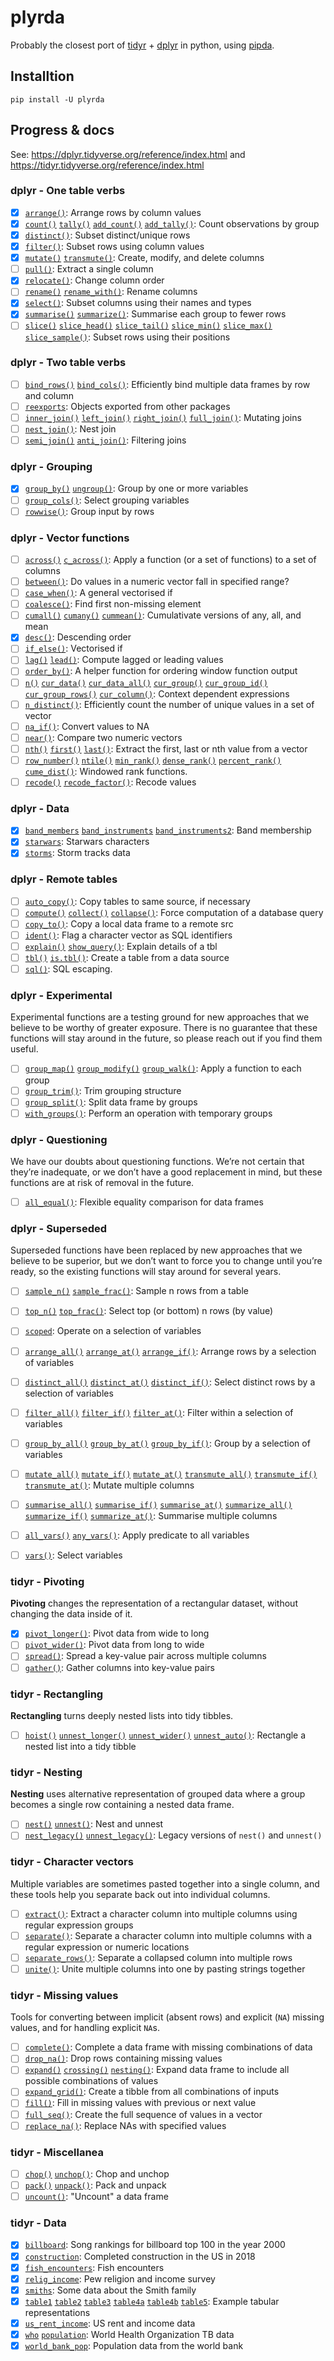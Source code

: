 # plyrda

Probably the closest port of [tidyr][1] + [dplyr][2] in python, using [pipda][3].

## Installtion

```shell
pip install -U plyrda
```

## Progress & docs

See: https://dplyr.tidyverse.org/reference/index.html and https://tidyr.tidyverse.org/reference/index.html

### dplyr - One table verbs
- [x] [`arrange()`](https://pwwang.github.io/plyrda/reference/arrange): Arrange rows by column values
- [x] [`count()`](https://pwwang.github.io/plyrda/reference/count) [`tally()`](https://pwwang.github.io/plyrda/reference/count) [`add_count()`](https://pwwang.github.io/plyrda/reference/count) [`add_tally()`](https://pwwang.github.io/plyrda/reference/count): Count observations by group
- [x] [`distinct()`](https://pwwang.github.io/plyrda/reference/distinct): Subset distinct/unique rows
- [x] [`filter()`](https://pwwang.github.io/plyrda/reference/filter): Subset rows using column values
- [x] [`mutate()`](https://pwwang.github.io/plyrda/reference/mutate) [`transmute()`](https://pwwang.github.io/plyrda/reference/mutate): Create, modify, and delete columns
- [ ] [`pull()`](https://pwwang.github.io/plyrda/reference/pull): Extract a single column
- [x] [`relocate()`](https://pwwang.github.io/plyrda/reference/relocate): Change column order
- [ ] [`rename()`](https://pwwang.github.io/plyrda/reference/rename) [`rename_with()`](https://pwwang.github.io/plyrda/reference/rename): Rename columns
- [x] [`select()`](https://pwwang.github.io/plyrda/reference/select): Subset columns using their names and types
- [x] [`summarise()`](https://pwwang.github.io/plyrda/reference/summarise) [`summarize()`](https://pwwang.github.io/plyrda/reference/summarise): Summarise each group to fewer rows
- [ ] [`slice()`](https://pwwang.github.io/plyrda/reference/slice) [`slice_head()`](https://pwwang.github.io/plyrda/reference/slice) [`slice_tail()`](https://pwwang.github.io/plyrda/reference/slice) [`slice_min()`](https://pwwang.github.io/plyrda/reference/slice) [`slice_max()`](https://pwwang.github.io/plyrda/reference/slice) [`slice_sample()`](https://pwwang.github.io/plyrda/reference/slice): Subset rows using their positions

### dplyr - Two table verbs
- [ ] [`bind_rows()`](https://pwwang.github.io/plyrda/reference/bind) [`bind_cols()`](https://pwwang.github.io/plyrda/reference/bind): Efficiently bind multiple data frames by row and column
- [ ] [`reexports`](https://pwwang.github.io/plyrda/reference/reexports): Objects exported from other packages
- [ ] [`inner_join()`](https://pwwang.github.io/plyrda/reference/mutate-joins) [`left_join()`](https://pwwang.github.io/plyrda/reference/mutate-joins) [`right_join()`](https://pwwang.github.io/plyrda/reference/mutate-joins) [`full_join()`](https://pwwang.github.io/plyrda/reference/mutate-joins): Mutating joins
- [ ] [`nest_join()`](https://pwwang.github.io/plyrda/reference/nest_join): Nest join
- [ ] [`semi_join()`](https://pwwang.github.io/plyrda/reference/filter-joins) [`anti_join()`](https://pwwang.github.io/plyrda/reference/filter-joins): Filtering joins

### dplyr - Grouping
- [x] [`group_by()`](https://pwwang.github.io/plyrda/reference/group_by) [`ungroup()`](https://pwwang.github.io/plyrda/reference/group_by): Group by one or more variables
- [ ] [`group_cols()`](https://pwwang.github.io/plyrda/reference/group_cols): Select grouping variables
- [ ] [`rowwise()`](https://pwwang.github.io/plyrda/reference/rowwise): Group input by rows

### dplyr - Vector functions
- [ ] [`across()`](https://pwwang.github.io/plyrda/reference/across) [`c_across()`](https://pwwang.github.io/plyrda/reference/across): Apply a function (or a set of functions) to a set of columns
- [ ] [`between()`](https://pwwang.github.io/plyrda/reference/between): Do values in a numeric vector fall in specified range?
- [ ] [`case_when()`](https://pwwang.github.io/plyrda/reference/case_when): A general vectorised if
- [ ] [`coalesce()`](https://pwwang.github.io/plyrda/reference/coalesce): Find first non-missing element
- [ ] [`cumall()`](https://pwwang.github.io/plyrda/reference/cumall) [`cumany()`](https://pwwang.github.io/plyrda/reference/cumall) [`cummean()`](https://pwwang.github.io/plyrda/reference/cumall): Cumulativate versions of any, all, and mean
- [x] [`desc()`](https://pwwang.github.io/plyrda/reference/desc): Descending order
- [ ] [`if_else()`](https://pwwang.github.io/plyrda/reference/if_else): Vectorised if
- [ ] [`lag()`](https://pwwang.github.io/plyrda/reference/lead-lag) [`lead()`](https://pwwang.github.io/plyrda/reference/lead-lag): Compute lagged or leading values
- [ ] [`order_by()`](https://pwwang.github.io/plyrda/reference/order_by): A helper function for ordering window function output
- [ ] [`n()`](https://pwwang.github.io/plyrda/reference/context) [`cur_data()`](https://pwwang.github.io/plyrda/reference/context) [`cur_data_all()`](https://pwwang.github.io/plyrda/reference/context) [`cur_group()`](https://pwwang.github.io/plyrda/reference/context) [`cur_group_id()`](https://pwwang.github.io/plyrda/reference/context) [`cur_group_rows()`](https://pwwang.github.io/plyrda/reference/context) [`cur_column()`](https://pwwang.github.io/plyrda/reference/context): Context dependent expressions
- [ ] [`n_distinct()`](https://pwwang.github.io/plyrda/reference/n_distinct): Efficiently count the number of unique values in a set of vector
- [ ] [`na_if()`](https://pwwang.github.io/plyrda/reference/na_if): Convert values to NA
- [ ] [`near()`](https://pwwang.github.io/plyrda/reference/near): Compare two numeric vectors
- [ ] [`nth()`](https://pwwang.github.io/plyrda/reference/nth) [`first()`](https://pwwang.github.io/plyrda/reference/nth) [`last()`](https://pwwang.github.io/plyrda/reference/nth): Extract the first, last or nth value from a vector
- [ ] [`row_number()`](https://pwwang.github.io/plyrda/reference/ranking) [`ntile()`](https://pwwang.github.io/plyrda/reference/ranking) [`min_rank()`](https://pwwang.github.io/plyrda/reference/ranking) [`dense_rank()`](https://pwwang.github.io/plyrda/reference/ranking) [`percent_rank()`](https://pwwang.github.io/plyrda/reference/ranking) [`cume_dist()`](https://pwwang.github.io/plyrda/reference/ranking): Windowed rank functions.
- [ ] [`recode()`](https://pwwang.github.io/plyrda/reference/recode) [`recode_factor()`](https://pwwang.github.io/plyrda/reference/recode): Recode values

### dplyr - Data
- [x] [`band_members`](https://pwwang.github.io/plyrda/reference/band_members) [`band_instruments`](https://pwwang.github.io/plyrda/reference/band_members) [`band_instruments2`](https://pwwang.github.io/plyrda/reference/band_members): Band membership
- [x] [`starwars`](https://pwwang.github.io/plyrda/reference/starwars): Starwars characters
- [x] [`storms`](https://pwwang.github.io/plyrda/reference/storms): Storm tracks data

### dplyr - Remote tables
- [ ] [`auto_copy()`](https://pwwang.github.io/plyrda/reference/auto_copy): Copy tables to same source, if necessary
- [ ] [`compute()`](https://pwwang.github.io/plyrda/reference/compute) [`collect()`](https://pwwang.github.io/plyrda/reference/compute) [`collapse()`](https://pwwang.github.io/plyrda/reference/compute): Force computation of a database query
- [ ] [`copy_to()`](https://pwwang.github.io/plyrda/reference/copy_to): Copy a local data frame to a remote src
- [ ] [`ident()`](https://pwwang.github.io/plyrda/reference/ident): Flag a character vector as SQL identifiers
- [ ] [`explain()`](https://pwwang.github.io/plyrda/reference/explain) [`show_query()`](https://pwwang.github.io/plyrda/reference/explain): Explain details of a tbl
- [ ] [`tbl()`](https://pwwang.github.io/plyrda/reference/tbl) [`is.tbl()`](https://pwwang.github.io/plyrda/reference/tbl): Create a table from a data source
- [ ] [`sql()`](https://pwwang.github.io/plyrda/reference/sql): SQL escaping.

### dplyr - Experimental

Experimental functions are a testing ground for new approaches that we believe to be worthy of greater exposure. There is no guarantee that these functions will stay around in the future, so please reach out if you find them useful.

- [ ] [`group_map()`](https://pwwang.github.io/plyrda/reference/group_map) [`group_modify()`](https://pwwang.github.io/plyrda/reference/group_map) [`group_walk()`](https://pwwang.github.io/plyrda/reference/group_map): Apply a function to each group
- [ ] [`group_trim()`](https://pwwang.github.io/plyrda/reference/group_trim): Trim grouping structure
- [ ] [`group_split()`](https://pwwang.github.io/plyrda/reference/group_split): Split data frame by groups
- [ ] [`with_groups()`](https://pwwang.github.io/plyrda/reference/with_groups): Perform an operation with temporary groups

### dplyr - Questioning


We have our doubts about questioning functions. We’re not certain that they’re inadequate, or we don’t have a good replacement in mind, but these functions are at risk of removal in the future.

- [ ] [`all_equal()`](https://pwwang.github.io/plyrda/reference/all_equal): Flexible equality comparison for data frames

### dplyr - Superseded

Superseded functions have been replaced by new approaches that we believe to be superior, but we don’t want to force you to change until you’re ready, so the existing functions will stay around for several years.

- [ ] [`sample_n()`](https://pwwang.github.io/plyrda/reference/sample_n) [`sample_frac()`](https://pwwang.github.io/plyrda/reference/sample_n): Sample n rows from a table
- [ ] [`top_n()`](https://pwwang.github.io/plyrda/reference/top_n) [`top_frac()`](https://pwwang.github.io/plyrda/reference/top_n): Select top (or bottom) n rows (by value)
- [ ] [`scoped`](https://pwwang.github.io/plyrda/reference/scoped): Operate on a selection of variables
- [ ] [`arrange_all()`](https://pwwang.github.io/plyrda/reference/arrange_all) [`arrange_at()`](https://pwwang.github.io/plyrda/reference/arrange_all) [`arrange_if()`](https://pwwang.github.io/plyrda/reference/arrange_all): Arrange rows by a selection of variables
- [ ] [`distinct_all()`](https://pwwang.github.io/plyrda/reference/distinct_all) [`distinct_at()`](https://pwwang.github.io/plyrda/reference/distinct_all) [`distinct_if()`](https://pwwang.github.io/plyrda/reference/distinct_all): Select distinct rows by a selection of variables
- [ ] [`filter_all()`](https://pwwang.github.io/plyrda/reference/filter_all) [`filter_if()`](https://pwwang.github.io/plyrda/reference/filter_all) [`filter_at()`](https://pwwang.github.io/plyrda/reference/filter_all): Filter within a selection of variables
- [ ] [`group_by_all()`](https://pwwang.github.io/plyrda/reference/group_by_all) [`group_by_at()`](https://pwwang.github.io/plyrda/reference/group_by_all) [`group_by_if()`](https://pwwang.github.io/plyrda/reference/group_by_all): Group by a selection of variables
- [ ] [`mutate_all()`](https://pwwang.github.io/plyrda/reference/mutate_all) [`mutate_if()`](https://pwwang.github.io/plyrda/reference/mutate_all) [`mutate_at()`](https://pwwang.github.io/plyrda/reference/mutate_all) [`transmute_all()`](https://pwwang.github.io/plyrda/reference/mutate_all) [`transmute_if()`](https://pwwang.github.io/plyrda/reference/mutate_all) [`transmute_at()`](https://pwwang.github.io/plyrda/reference/mutate_all): Mutate multiple columns
- [ ] [`summarise_all()`](https://pwwang.github.io/plyrda/reference/summarise_all) [`summarise_if()`](https://pwwang.github.io/plyrda/reference/summarise_all) [`summarise_at()`](https://pwwang.github.io/plyrda/reference/summarise_all) [`summarize_all()`](https://pwwang.github.io/plyrda/reference/summarise_all) [`summarize_if()`](https://pwwang.github.io/plyrda/reference/summarise_all) [`summarize_at()`](https://pwwang.github.io/plyrda/reference/summarise_all): Summarise multiple columns
- [ ] [`all_vars()`](https://pwwang.github.io/plyrda/reference/all_vars) [`any_vars()`](https://pwwang.github.io/plyrda/reference/all_vars): Apply predicate to all variables
- [ ] [`vars()`](https://pwwang.github.io/plyrda/reference/vars): Select variables


### tidyr - Pivoting


**Pivoting** changes the representation of a rectangular dataset, without changing the data inside of it.

- [x] [`pivot_longer()`](htts://pwwang.github.io/plyrda/reference/pivot_longer): Pivot data from wide to long
- [ ] [`pivot_wider()`](htts://pwwang.github.io/plyrda/reference/pivot_wider): Pivot data from long to wide
- [ ] [`spread()`](htts://pwwang.github.io/plyrda/reference/spread): Spread a key-value pair across multiple columns
- [ ] [`gather()`](htts://pwwang.github.io/plyrda/reference/gather): Gather columns into key-value pairs

### tidyr - Rectangling


**Rectangling** turns deeply nested lists into tidy tibbles.

- [ ] [`hoist()`](htts://pwwang.github.io/plyrda/reference/hoist) [`unnest_longer()`](htts://pwwang.github.io/plyrda/reference/unnest_longer) [`unnest_wider()`](htts://pwwang.github.io/plyrda/reference/unnest_wider) [`unnest_auto()`](htts://pwwang.github.io/plyrda/reference/unnest_auto): Rectangle a nested list into a tidy tibble

### tidyr - Nesting


**Nesting** uses alternative representation of grouped data where a group becomes a single row containing a nested data frame.

- [ ] [`nest()`](htts://pwwang.github.io/plyrda/reference/nest) [`unnest()`](htts://pwwang.github.io/plyrda/reference/unnest): Nest and unnest
- [ ] [`nest_legacy()`](htts://pwwang.github.io/plyrda/reference/nest_legacy) [`unnest_legacy()`](htts://pwwang.github.io/plyrda/reference/unnest_legacy): Legacy versions of `nest()` and `unnest()`

### tidyr - Character vectors


Multiple variables are sometimes pasted together into a single column, and these tools help you separate back out into individual columns.

- [ ] [`extract()`](htts://pwwang.github.io/plyrda/reference/extract): Extract a character column into multiple columns using regular expression groups
- [ ] [`separate()`](htts://pwwang.github.io/plyrda/reference/separate): Separate a character column into multiple columns with a regular expression or numeric locations
- [ ] [`separate_rows()`](htts://pwwang.github.io/plyrda/reference/separate_rows): Separate a collapsed column into multiple rows
- [ ] [`unite()`](htts://pwwang.github.io/plyrda/reference/unite): Unite multiple columns into one by pasting strings together

### tidyr - Missing values


Tools for converting between implicit (absent rows) and explicit (`NA`) missing values, and for handling explicit `NA`s.

- [ ] [`complete()`](htts://pwwang.github.io/plyrda/reference/complete): Complete a data frame with missing combinations of data
- [ ] [`drop_na()`](htts://pwwang.github.io/plyrda/reference/drop_na): Drop rows containing missing values
- [ ] [`expand()`](htts://pwwang.github.io/plyrda/reference/expand) [`crossing()`](htts://pwwang.github.io/plyrda/reference/crossing) [`nesting()`](htts://pwwang.github.io/plyrda/reference/nesting): Expand data frame to include all possible combinations of values
- [ ] [`expand_grid()`](htts://pwwang.github.io/plyrda/reference/expand_grid): Create a tibble from all combinations of inputs
- [ ] [`fill()`](htts://pwwang.github.io/plyrda/reference/fill): Fill in missing values with previous or next value
- [ ] [`full_seq()`](htts://pwwang.github.io/plyrda/reference/full_seq): Create the full sequence of values in a vector
- [ ] [`replace_na()`](htts://pwwang.github.io/plyrda/reference/replace_na): Replace NAs with specified values

### tidyr - Miscellanea

- [ ] [`chop()`](htts://pwwang.github.io/plyrda/reference/chop) [`unchop()`](htts://pwwang.github.io/plyrda/reference/unchop): Chop and unchop
- [ ] [`pack()`](htts://pwwang.github.io/plyrda/reference/pack) [`unpack()`](htts://pwwang.github.io/plyrda/reference/unpack): Pack and unpack
- [ ] [`uncount()`](htts://pwwang.github.io/plyrda/reference/uncount): "Uncount" a data frame

### tidyr - Data

- [x] [`billboard`](htts://pwwang.github.io/plyrda/reference/billboard): Song rankings for billboard top 100 in the year 2000
- [x] [`construction`](htts://pwwang.github.io/plyrda/reference/construction): Completed construction in the US in 2018
- [x] [`fish_encounters`](htts://pwwang.github.io/plyrda/reference/fish_encounters): Fish encounters
- [x] [`relig_income`](htts://pwwang.github.io/plyrda/reference/relig_income): Pew religion and income survey
- [x] [`smiths`](htts://pwwang.github.io/plyrda/reference/smiths): Some data about the Smith family
- [x] [`table1`](htts://pwwang.github.io/plyrda/reference/table1) [`table2`](htts://pwwang.github.io/plyrda/reference/table2) [`table3`](htts://pwwang.github.io/plyrda/reference/table3) [`table4a`](htts://pwwang.github.io/plyrda/reference/table4a) [`table4b`](htts://pwwang.github.io/plyrda/reference/table4b) [`table5`](htts://pwwang.github.io/plyrda/reference/table5): Example tabular representations
- [x] [`us_rent_income`](htts://pwwang.github.io/plyrda/reference/us_rent_income): US rent and income data
- [x] [`who`](htts://pwwang.github.io/plyrda/reference/who) [`population`](htts://pwwang.github.io/plyrda/reference/population): World Health Organization TB data
- [x] [`world_bank_pop`](htts://pwwang.github.io/plyrda/reference/world_bank_pop): Population data from the world bank

[1]: https://tidyr.tidyverse.org/index.html
[2]: https://dplyr.tidyverse.org/index.html
[3]: https://github.com/pwwang/pipda

